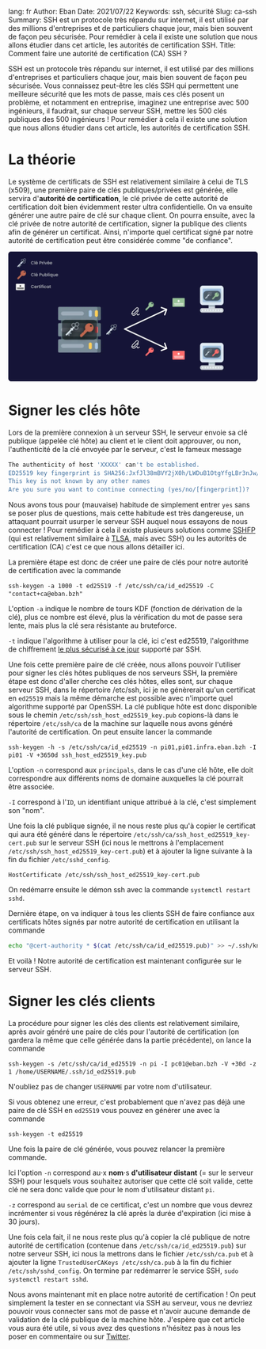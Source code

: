 lang: fr
Author: Eban 
Date: 2021/07/22
Keywords: ssh, sécurité
Slug: ca-ssh
Summary: SSH est un protocole très répandu sur internet, il est utilisé par des millions d'entreprises et de particuliers chaque jour, mais bien souvent de façon peu sécurisée. Pour remédier à cela il existe une solution que nous allons étudier dans cet article, les autorités de certification SSH.
Title: Comment faire une autorité de certification (CA) SSH ?

SSH est un protocole très répandu sur internet, il est utilisé par des millions d'entreprises et particuliers chaque jour, mais bien souvent de façon peu sécurisée. Vous connaissez peut-être les clés SSH qui permettent une meilleure sécurité que les mots de passe, mais ces clés posent un problème, et notamment en entreprise, imaginez une entreprise avec 500 ingénieurs, il faudrait, sur chaque serveur SSH, mettre les 500 clés publiques des 500 ingénieurs ! Pour remédier à cela il existe une solution que nous allons étudier dans cet article, les autorités de certification SSH.

# La théorie

Le système de certificats de SSH est relativement similaire à celui de TLS (x509), une première paire de clés publiques/privées est générée, elle servira d'**autorité de certification**, le clé privée de cette autorité de certification doit bien évidemment rester ultra confidentielle. On va ensuite générer une autre paire de clé sur chaque client. On pourra ensuite, avec la clé privée de notre autorité de certification, signer la publique des clients afin de générer un certificat. Ainsi, n'importe quel certificat signé par notre autorité de certification peut être considérée comme "de confiance".

![Principe d'une autorité de certification](/static/img/ca-ssh/CA_principe(1).webp)

# Signer les clés hôte

Lors de la première connexion à un serveur SSH, le serveur envoie sa clé publique (appelée clé hôte) au client et le client doit approuver, ou non, l'authenticité de la clé envoyée par le serveur, c'est le fameux message

```bash
The authenticity of host 'XXXXX' can't be established.
ED25519 key fingerprint is SHA256:JxfJl38mBVY2jX0h/LWDuB1OtgYfgLBr3nJw/lw5GFE.
This key is not known by any other names
Are you sure you want to continue connecting (yes/no/[fingerprint])? 
```

Nous avons tous pour (mauvaise) habitude de simplement entrer `yes` sans se poser plus de questions, mais cette habitude est très dangereuse, un attaquant pourrait usurper le serveur SSH auquel nous essayons de nous connecter ! Pour remédier à cela il existe plusieurs solutions comme [SSHFP](https://fr.wikipedia.org/wiki/Enregistrement_DNS_SSHFP) (qui est relativement similaire à [TLSA](https://ilearned.eu.org/dane.html), mais avec SSH) ou les autorités de certification (CA) c'est ce que nous allons détailler ici.

La première étape est donc de créer une paire de clés pour notre autorité de certification avec la commande

```
ssh-keygen -a 1000 -t ed25519 -f /etc/ssh/ca/id_ed25519 -C "contact+ca@eban.bzh"
```

L'option `-a` indique le nombre de tours KDF (fonction de dérivation de la clé), plus ce nombre est élevé, plus la vérification du mot de passe sera lente, mais plus la clé sera résistante au bruteforce.

`-t` indique l'algorithme à utiliser pour la clé, ici c'est ed25519, l'algorithme de chiffrement [le plus sécurisé à ce jour](https://nbeguier.medium.com/a-real-world-comparison-of-the-ssh-key-algorithms-b26b0b31bfd9) supporté par SSH.

Une fois cette première paire de clé créée, nous allons pouvoir l'utiliser pour signer les clés hôtes publiques de nos serveurs SSH, la première étape est donc d'aller cherche ces clés hôtes, elles sont, sur chaque serveur SSH, dans le répertoire /etc/ssh, ici je ne génèrerait qu'un certificat en `ed25519` mais la même démarche est possible avec n'importe quel algorithme supporté par OpenSSH. La clé publique hôte est donc disponible sous le chemin `/etc/ssh/ssh_host_ed25519_key.pub` copions-là dans le répertoire `/etc/ssh/ca` de la machine sur laquelle nous avons généré l'autorité de certification. On peut ensuite lancer la commande

```
ssh-keygen -h -s /etc/ssh/ca/id_ed25519 -n pi01,pi01.infra.eban.bzh -I pi01 -V +3650d ssh_host_ed25519_key.pub
```

L'option `-n` correspond aux `principals`, dans le cas d'une clé hôte, elle doit correspondre aux différents noms de domaine auxquelles la clé pourrait être associée.

`-I` correspond à l'`ID`, un identifiant unique attribué à la clé, c'est simplement son "nom".

Une fois la clé publique signée, il ne nous reste plus qu'à copier le certificat qui aura été généré dans le répertoire `/etc/ssh/ca/ssh_host_ed25519_key-cert.pub` sur le serveur SSH (ici nous le mettrons à l'emplacement `/etc/ssh/ssh_host_ed25519_key-cert.pub`) et à ajouter la ligne suivante à la fin du fichier `/etc/sshd_config`.

```
HostCertificate /etc/ssh/ssh_host_ed25519_key-cert.pub
```

On redémarre ensuite le démon ssh avec la commande `systemctl restart sshd`.

Dernière étape, on va indiquer à tous les clients SSH de faire confiance aux certificats hôtes signés par notre autorité de certification en utilisant la commande

```bash
echo "@cert-authority * $(cat /etc/ssh/ca/id_ed25519.pub)" >> ~/.ssh/known_hosts
```

Et voilà ! Notre autorité de certification est maintenant configurée sur le serveur SSH.

# Signer les clés clients

La procédure pour signer les clés des clients est relativement similaire, après avoir généré une paire de clés pour l'autorité de certification (on gardera la même que celle générée dans la partie précédente), on lance la commande

```
ssh-keygen -s /etc/ssh/ca/id_ed25519 -n pi -I pc01@eban.bzh -V +30d -z 1 /home/USERNAME/.ssh/id_ed25519.pub
```

N'oubliez pas de changer `USERNAME` par votre nom d'utilisateur.

Si vous obtenez une erreur, c'est probablement que n'avez pas déjà une paire de clé SSH en `ed25519` vous pouvez en générer une avec la commande

```
ssh-keygen -t ed25519
```

Une fois la paire de clé générée, vous pouvez relancer la première commande.

Ici l'option `-n` correspond au⋅x **nom**⋅s **d'utilisateur distant** (= sur le serveur SSH) pour lesquels vous souhaitez autoriser que cette clé soit valide, cette clé ne sera donc valide que pour le nom d'utilisateur distant  `pi`.

`-z` correspond au `serial` de ce certificat, c'est un nombre que vous devrez incrémenter si vous régénérez la clé après la durée d'expiration (ici mise à 30 jours).

Une fois cela fait, il ne nous reste plus qu'à copier la clé publique de notre autorité de certification (contenue dans `/etc/ssh/ca/id_ed25519.pub`) sur notre serveur SSH, ici nous la mettrons dans le fichier `/etc/ssh/ca.pub` et à ajouter la ligne `TrustedUserCAKeys /etc/ssh/ca.pub` à la fin du fichier `/etc/ssh/sshd_config`. On termine par redémarrer le service SSH, `sudo systemctl restart sshd`.

Nous avons maintenant mit en place notre autorité de certification ! On peut simplement la tester en se connectant via SSH au serveur, vous ne devriez pouvoir vous connecter sans mot de passe et n'avoir aucune demande de validation de la clé publique de la machine hôte. J'espère que cet article vous aura été utile, si vous avez des questions n'hésitez pas à nous les poser en commentaire ou sur [Twitter](https://twitter.com/ilearned_eu).
